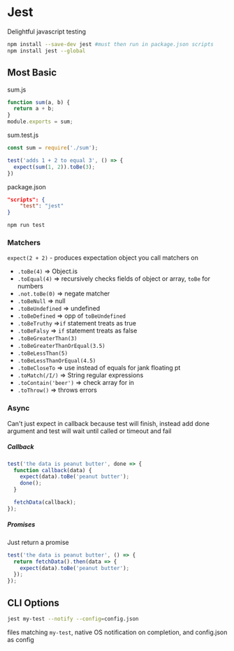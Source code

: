 # Jest

Delightful javascript testing

```bash
npm install --save-dev jest #must then run in package.json scripts
npm install jest --global
```

## Most Basic

 sum.js

```javascript
function sum(a, b) {
  return a + b;
}
module.exports = sum;
```

sum.test.js

```javascript
const sum = require('./sum');

test('adds 1 + 2 to equal 3', () => {
  expect(sum(1, 2)).toBe(3);
})
```

package.json

```json
"scripts": {
	"test": "jest"
}
```

`npm run test`

### Matchers

`expect(2 + 2)` - produces expectation object you call matchers on

- `.toBe(4)` => Object.is
- `.toEqual(4)` => recursively checks fields of object or array, `toBe` for numbers
- `.not.toBe(0)` => negate matcher
- `.toBeNull` => null
- `.toBeUndefined` => undefined
- `.toBeDefined` => opp of `toBeUndefined`
- `.toBeTruthy` =>`if` statement treats as true
- `.toBeFalsy` => `if` statement treats as false
- `.toBeGreaterThan(3)`
- `.toBeGreaterThanOrEqual(3.5)`
- `.toBeLessThan(5)`
- `.toBeLessThanOrEqual(4.5)`
- `.toBeCloseTo`  => use instead of equals for jank floating pt
- `.toMatch(/I/)` => String regular expressions
- `.toContain('beer')` => check array for in 
- `.toThrow()` => throws errors

### Async

Can't just expect in callback because test will finish, instead add done argument and test will wait until called or timeout and fail

##### Callback

```js
test('the data is peanut butter', done => {
  function callback(data) {
    expect(data).toBe('peanut butter');
    done();
  }

  fetchData(callback);
});
```

##### Promises

Just return a promise

```js
test('the data is peanut butter', () => {
  return fetchData().then(data => {
    expect(data).toBe('peanut butter');
  });
});
```

## CLI Options

```bash
jest my-test --notify --config=config.json
```

files matching `my-test`, native OS notification on completion, and config.json as config